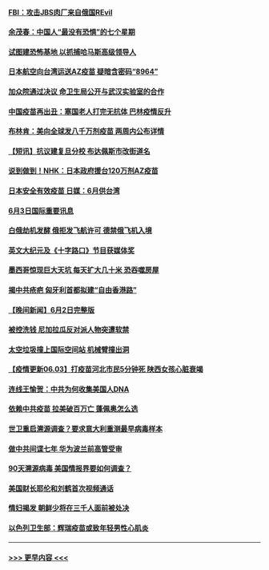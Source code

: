 #### [FBI：攻击JBS肉厂来自俄国REvil](../pages/prog202/a103134472.md?t=06040606) 
#### [余茂春：中国人“最没有恐惧”的七个星期](../pages/prog202/a103134440.md?t=06040606) 
#### [试图建恐怖基地 以抓捕哈马斯高级领导人](../pages/prog202/a103134419.md?t=06040606) 
#### [日本航空向台湾运送AZ疫苗 疑暗含密码“8964”](../pages/prog202/a103134355.md?t=06040606) 
#### [加众院通过决议 命卫生局公开与武汉实验室的合作](../pages/prog202/a103133958.md?t=06040606) 
#### [中国疫苗再出丑：塞国老人打完无抗体 巴林疫情反升](../pages/prog202/a103134230.md?t=06040606) 
#### [布林肯：美向全球发八千万剂疫苗 两周内公布详情](../pages/prog202/a103134293.md?t=06040606) 
#### [【短讯】抗议建复旦分校 布达佩斯市改街道名](../pages/prog202/a103134297.md?t=06040606) 
#### [说到做到！NHK：日本政府援台120万剂AZ疫苗](../pages/prog202/a103134188.md?t=06040606) 
#### [日本安全有效疫苗 日媒：6月供台湾](../pages/prog202/a103134033.md?t=06040606) 
#### [6月3日国际重要讯息](../pages/prog202/a103134027.md?t=06040606) 
#### [白俄劫机发酵 俄拒发飞航许可 德禁俄飞机入境](../pages/prog202/a103134011.md?t=06040606) 
#### [英文大纪元及《十字路口》节目获媒体奖](../pages/prog202/a103134004.md?t=06040606) 
#### [墨西哥惊现巨大天坑 每天扩大几十米 恐吞噬房屋](../pages/prog202/a103133994.md?t=06040606) 
#### [揭中共疮疤 匈牙利首都拟建“自由香港路”](../pages/prog202/a103133957.md?t=06040606) 
#### [【晚间新闻】6月2日完整版](../pages/prog202/a103133871.md?t=06040606) 
#### [被控洗钱 尼加拉瓜反对派人物突遭软禁](../pages/prog202/a103133863.md?t=06040606) 
#### [太空垃圾撞上国际空间站 机械臂撞出洞](../pages/prog202/a103133403.md?t=06040606) 
#### [【疫情更新06.03】打疫苗河北市民5分钟死 陕西女孩心脏衰竭](../pages/prog202/a103133785.md?t=06040606) 
#### [连线王愉贺：中共为何收集美国人DNA](../pages/prog202/a103132822.md?t=06040606) 
#### [依赖中共疫苗 拉美破百万亡 蓬佩奥怎么选](../pages/prog202/a103132742.md?t=06040606) 
#### [世卫重启溯源调查？要求意大利重测最早病毒样本](../pages/prog202/a103133644.md?t=06040606) 
#### [做中共间谍七年 华为波兰前高管受审](../pages/prog202/a103133727.md?t=06040606) 
#### [90天溯源病毒 美国情报界要如何调查？](../pages/prog202/a103133731.md?t=06040606) 
#### [美国财长耶伦和刘鹤首次视频通话](../pages/prog202/a103133712.md?t=06040606) 
#### [情妇揭发 朝鲜少将在三千人面前被处决](../pages/prog202/a103133688.md?t=06040606) 
#### [以色列卫生部：辉瑞疫苗或致年轻男性心肌炎](../pages/prog202/a103133674.md?t=06040606) 

----
#### [ >>> 更早内容 <<< ](../indexes/prog202-earlier.md)
